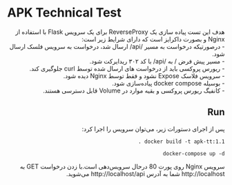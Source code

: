 
# APK Technical Test

<div dir="rtl">
هدف این تست پیاده سازی یک ReverseProxy برای یک سرویس Flask با استفاده از Nginx و بصورت داکرایز است که دارای شرایط زیر است:

<div dir="rtl">
 - درصورتیکه درخواست به مسیر /api/ ارسال شد، درخواست به سرویس فلسک ارسال شود.
 <div dir="rtl">
 - مسیر پیش فرض / به /api/ با کد ۳۰۲ ریدایرکت شود.
 <div dir="rtl">
 - ریورس پروکسی باید از درخواست های ارسال شده توسط curl جلوگیری کند.
 <div dir="rtl"> 
 - سرویس فلاسک Expose نشود و فقط توسط Nginx دیده شود.
 <div dir="rtl">
 -  بوسیله docker compose پیاده‌سازی شود.
 <div dir="rtl">
 - کانفیگ ریورس پروکسی و بقیه موارد در Volume قابل دسترسی هستند.

## Run
<div dir="rtl">
پس از اجرای دستورات زیر، می‌توان سرویس را اجرا کرد:

``` docker build -t apk-tt:1.1 . ```

``` docker-compose up -d ```
<div dir="rtl">
سرویس Nginx روی پورت 80 درحال سرویس‌دهی است.با زدن درخواست GET به http://localhost شما به آدرس http://localhost/api می‌شوید.
</div>
